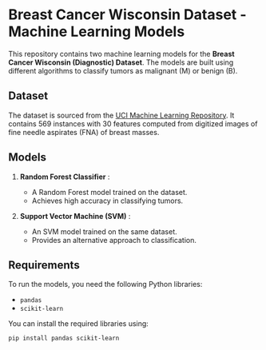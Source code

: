 # Breast Cancer Wisconsin Dataset - Machine Learning Models

This repository contains two machine learning models for the **Breast Cancer Wisconsin (Diagnostic) Dataset**. The models are built using different algorithms to classify tumors as malignant (M) or benign (B).

## Dataset
The dataset is sourced from the [UCI Machine Learning Repository](https://archive.ics.uci.edu/ml/datasets/breast+cancer+wisconsin+(diagnostic)). It contains 569 instances with 30 features computed from digitized images of fine needle aspirates (FNA) of breast masses.

## Models
1. **Random Forest Classifier** :
   - A Random Forest model trained on the dataset.
   - Achieves high accuracy in classifying tumors.

2. **Support Vector Machine (SVM)** :
   - An SVM model trained on the same dataset.
   - Provides an alternative approach to classification.


## Requirements
To run the models, you need the following Python libraries:
- `pandas`
- `scikit-learn`

You can install the required libraries using:
```bash
pip install pandas scikit-learn
